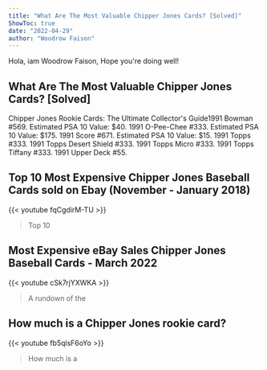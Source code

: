 ```yaml
---
title: "What Are The Most Valuable Chipper Jones Cards? [Solved]"
ShowToc: true 
date: "2022-04-29"
author: "Woodrow Faison" 
---
```


Hola, iam Woodrow Faison, Hope you're doing well!
## What Are The Most Valuable Chipper Jones Cards? [Solved]
 Chipper Jones Rookie Cards: The Ultimate Collector's Guide1991 Bowman #569. Estimated PSA 10 Value: $40. 
 1991 O-Pee-Chee #333. Estimated PSA 10 Value: $175. 
 1991 Score #671. Estimated PSA 10 Value: $15. 
 1991 Topps #333. 
 1991 Topps Desert Shield #333. 
 1991 Topps Micro #333. 
 1991 Topps Tiffany #333. 
 1991 Upper Deck #55.

## Top 10 Most Expensive Chipper Jones Baseball Cards sold on Ebay (November - January 2018)
{{< youtube fqCgdirM-TU >}}
>Top 10 

## Most Expensive eBay Sales Chipper Jones Baseball Cards - March 2022
{{< youtube cSk7rjYXWKA >}}
>A rundown of the 

## How much is a Chipper Jones rookie card?
{{< youtube fb5qlsF6oYo >}}
>How much is a 

